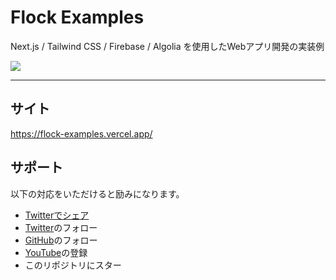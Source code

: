 # Flock Examples

Next.js / Tailwind CSS / Firebase / Algolia を使用したWebアプリ開発の実装例

![](https://img.shields.io/github/deployments/flock-team/flock-examples/production?label=build)

---

## サイト

https://flock-examples.vercel.app/

## サポート

以下の対応をいただけると励みになります。

- [Twitterでシェア](https://twitter.com/intent/tweet?text=https://examples.flock.codes/)
- [Twitter](https://twitter.com/d151005)のフォロー
- [GitHub](https://github.com/)のフォロー
- [YouTube](https://www.youtube.com/channel/UCUPq5dKFGnOziaqYI-ejYcg)の登録
- このリポジトリにスター
